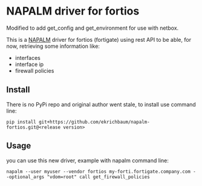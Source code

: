 # NAPALM driver for fortios

Modified to add get_config and get_environment for use with netbox.

This is a [NAPALM](https://napalm.readthedocs.io/en/latest/) driver for fortios (fortigate) using rest API to be able, for now, retrieving some information like:

- interfaces
- interface ip
- firewall policies

## Install

There is no PyPi repo and original author went stale, to install use command line:

```shell
pip install git+https://github.com/ekrichbaum/napalm-fortios.git@<release version>
```

## Usage

you can use this new driver, example with napalm command line:

```
napalm --user myuser --vendor fortios my-forti.fortigate.company.com --optional_args "vdom=root" call get_firewall_policies
```


